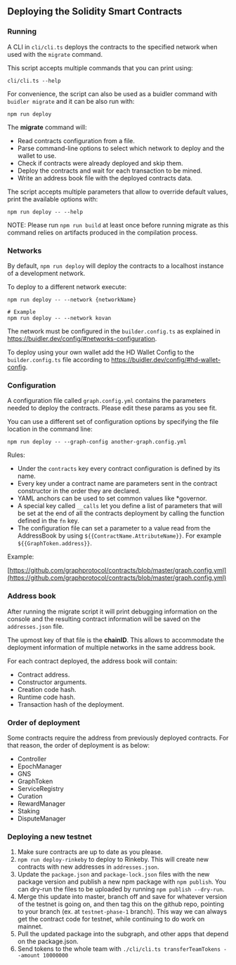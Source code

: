 ## Deploying the Solidity Smart Contracts

### Running

A CLI in `cli/cli.ts` deploys the contracts to the specified network when used with the `migrate` command.

This script accepts multiple commands that you can print using:

```
cli/cli.ts --help
```

For convenience, the script can also be used as a buidler command with `buidler migrate` and it can be also run with:

```
npm run deploy
```

The **migrate** command will:

- Read contracts configuration from a file.
- Parse command-line options to select which network to deploy and the wallet to use.
- Check if contracts were already deployed and skip them.
- Deploy the contracts and wait for each transaction to be mined.
- Write an address book file with the deployed contracts data.

The script accepts multiple parameters that allow to override default values, print the available options with:

```
npm run deploy -- --help
```

NOTE: Please run `npm run build` at least once before running migrate as this command relies on artifacts produced in the compilation process.

### Networks

By default, `npm run deploy` will deploy the contracts to a localhost instance of a development network.

To deploy to a different network execute:

```
npm run deploy -- --network {networkName}

# Example
npm run deploy -- --network kovan
```

The network must be configured in the `builder.config.ts` as explained in https://buidler.dev/config/#networks-configuration.

To deploy using your own wallet add the HD Wallet Config to the `builder.config.ts` file according to https://buidler.dev/config/#hd-wallet-config.

### Configuration

A configuration file called `graph.config.yml` contains the parameters needed to deploy the contracts. Please edit these params as you see fit.

You can use a different set of configuration options by specifying the file location in the command line:

```
npm run deploy -- --graph-config another-graph.config.yml
```

Rules:

- Under the `contracts` key every contract configuration is defined by its name.
- Every key under a contract name are parameters sent in the contract constructor in the order they are declared.
- YAML anchors can be used to set common values like \*governor.
- A special key called `__calls` let you define a list of parameters that will be set at the end of all the contracts deployment by calling the function defined in the `fn` key.
- The configuration file can set a parameter to a value read from the AddressBook by using `${{ContractName.AttributeName}}`. For example `${{GraphToken.address}}`.

Example:

[https://github.com/graphprotocol/contracts/blob/master/graph.config.yml](https://github.com/graphprotocol/contracts/blob/master/graph.config.yml)

### Address book

After running the migrate script it will print debugging information on the console and the resulting contract information will be saved on the `addresses.json` file.

The upmost key of that file is the **chainID**. This allows to accommodate the deployment information of multiple networks in the same address book.

For each contract deployed, the address book will contain:

- Contract address.
- Constructor arguments.
- Creation code hash.
- Runtime code hash.
- Transaction hash of the deployment.

### Order of deployment

Some contracts require the address from previously deployed contracts. For that reason, the order of deployment is as below:

- Controller
- EpochManager
- GNS
- GraphToken
- ServiceRegistry
- Curation
- RewardManager
- Staking
- DisputeManager

### Deploying a new testnet

1. Make sure contracts are up to date as you please.
2. `npm run deploy-rinkeby` to deploy to Rinkeby. This will create new contracts with new addresses in `addresses.json`.
3. Update the `package.json` and `package-lock.json` files with the new package version and publish a new npm package with `npm publish`. You can dry-run the files to be uploaded by running `npm publish --dry-run`.
4. Merge this update into master, branch off and save for whatever version of the testnet is going on, and then tag this on the github repo, pointing to your branch (ex. at `testnet-phase-1` branch). This way we can always get the contract code for testnet, while continuing to do work on mainnet.
5. Pull the updated package into the subgraph, and other apps that depend on the package.json.
6. Send tokens to the whole team with `./cli/cli.ts transferTeamTokens --amount 10000000`
